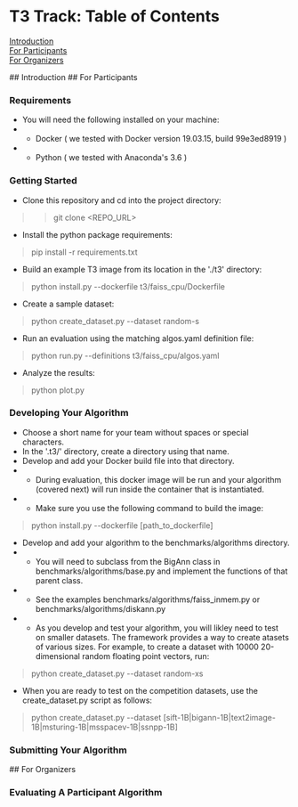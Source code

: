 # T3 Track: Table of Contents  
[Introduction](#introduction)  
[For Participants](#for_participants)  
[For Organizers](#for_organizers)  
   
<a name="introduction"/>
## Introduction

<a name="for_participants"/>
## For Participants

### Requirements

* You will need the following installed on your machine:
* * Docker ( we tested with Docker version 19.03.15, build 99e3ed8919 )
* * Python ( we tested with Anaconda's 3.6 )

### Getting Started

* Clone this repository and cd into the project directory:
>> git clone <REPO_URL>
* Install the python package requirements:
> pip install -r requirements.txt
* Build an example T3 image from its location in the './t3' directory:
> python install.py --dockerfile t3/faiss_cpu/Dockerfile
* Create a sample dataset:
> python create_dataset.py --dataset random-s
* Run an evaluation using the matching algos.yaml definition file:
> python run.py --definitions t3/faiss_cpu/algos.yaml
* Analyze the results:
>python plot.py 

### Developing Your Algorithm

* Choose a short name for your team without spaces or special characters.  
* In the '.t3/' directory, create a directory using that name.
* Develop and add your Docker build file into that directory.
* * During evaluation, this docker image will be run and your algorithm (covered next) will run inside the container that is instantiated.
* * Make sure you use the following command to build the image:
> python install.py --dockerfile [path_to_dockerfile]
* Develop and add your algorithm to the benchmarks/algorithms directory.
* * You will need to subclass from the BigAnn class in benchmarks/algorithms/base.py and implement the functions of that parent class.
* * See the examples benchmarks/algorithms/faiss_inmem.py or benchmarks/algorithms/diskann.py
* * As you develop and test your algorithm, you will likley need to test on smaller datasets.  The framework provides a way to create atasets of various sizes.  For example, to create a dataset with 10000 20-dimensional random floating point vectors, run:
> python create_dataset.py --dataset random-xs
* When you are ready to test on the competition datasets, use the create_dataset.py script as follows:
> python create_dataset.py --dataset [sift-1B|bigann-1B|text2image-1B|msturing-1B|msspacev-1B|ssnpp-1B]

### Submitting Your Algorithm


<a name="for_organizers"/>
## For Organizers

### Evaluating A Participant Algorithm


